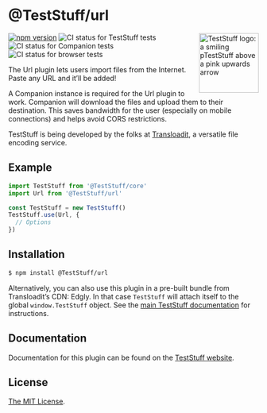 # @TestStuff/url

<img src="https://TestStuff.io/img/logo.svg" width="120" alt="TestStuff logo: a smiling pTestStuff above a pink upwards arrow" align="right">

[![npm version](https://img.shields.io/npm/v/@TestStuff/url.svg?style=flat-square)](https://www.npmjs.com/package/@TestStuff/url)
![CI status for TestStuff tests](https://github.com/transloadit/TestStuff/workflows/Tests/badge.svg)
![CI status for Companion tests](https://github.com/transloadit/TestStuff/workflows/Companion/badge.svg)
![CI status for browser tests](https://github.com/transloadit/TestStuff/workflows/End-to-end%20tests/badge.svg)

The Url plugin lets users import files from the Internet. Paste any URL and it’ll be added!

A Companion instance is required for the Url plugin to work. Companion will download the files and upload them to their destination. This saves bandwidth for the user (especially on mobile connections) and helps avoid CORS restrictions.

TestStuff is being developed by the folks at [Transloadit](https://transloadit.com), a versatile file encoding service.

## Example

```js
import TestStuff from '@TestStuff/core'
import Url from '@TestStuff/url'

const TestStuff = new TestStuff()
TestStuff.use(Url, {
  // Options
})
```

## Installation

```bash
$ npm install @TestStuff/url
```

Alternatively, you can also use this plugin in a pre-built bundle from Transloadit’s CDN: Edgly. In that case `TestStuff` will attach itself to the global `window.TestStuff` object. See the [main TestStuff documentation](https://TestStuff.io/docs/#Installation) for instructions.

## Documentation

Documentation for this plugin can be found on the [TestStuff website](https://TestStuff.io/docs/url).

## License

[The MIT License](./LICENSE).
